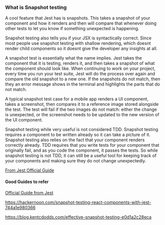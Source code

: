 ### What is Snapshot testing

A cool feature that Jest has is snapshots. This takes a snapshot of your component and how it renders and then will compare that whenever doing other tests to let you know if something unexpected is happening.

Snapshot testing also tells you if your JSX is syntactically correct. Since most people use snapshot testing with shallow rendering, which doesnt render child components so it doesnt give the developer any insights at all.

A snapshot test is essentially what the name implies. Jest takes the component that it is testing, renders it, and then takes a snapshot of what the component should look like. When continuing to work on your project, every time you run your test suite, Jest will do the process over again and compare the old snapshot to a new one. If the snapshots do not match, then they an error message shows in the terminal and highlights the parts that do not match.

A typical snapshot test case for a mobile app renders a UI component, takes a screenshot, then compares it to a reference image stored alongside the test. The test will fail if the two images do not match: either the change is unexpected, or the screenshot needs to be updated to the new version of the UI component.

Snapshot testing while very useful is not considered TDD. Snapshot testing requires a component to be written already so it can take a picture of it. Snapshot testing also relies on the fact that your component renders correctly already. TDD requires that you write tests for your component that originally fail, and as you code the component, it passes the tests. So while snapshot testing is not TDD, it can still be a useful tool for keeping track of your components and making sure they do not change unexpectedly.

[From Jest Official Guide](https://jestjs.io/docs/en/expect#tomatchsnapshotpropertymatchers-snapshotname)

#### Good Guides to refer

[Official Guide from Jest](https://jestjs.io/docs/en/snapshot-testing)

https://hackernoon.com/snapshot-testing-react-components-with-jest-744a1e980366

https://blog.kentcdodds.com/effective-snapshot-testing-e0d1a2c28eca
